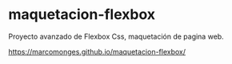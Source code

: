 # maquetacion-flexbox

Proyecto avanzado de Flexbox Css, maquetación de pagina web.

https://marcomonges.github.io/maquetacion-flexbox/
